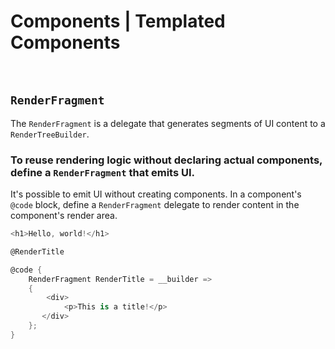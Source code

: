# Components | Templated Components
<br>


## `RenderFragment`

The `RenderFragment` is a delegate that generates segments of UI content to a `RenderTreeBuilder`.
<br>


### To reuse rendering logic without declaring actual components, define a `RenderFragment` that emits UI.

It's possible to emit UI without creating components. In a component's `@code` block, define a `RenderFragment` delegate to render content
in the component's render area.

```csharp
<h1>Hello, world!</h1>

@RenderTitle

@code {
    RenderFragment RenderTitle = __builder =>
    {
        <div>
            <p>This is a title!</p>
       </div>
    };
}
```

<br>